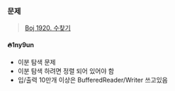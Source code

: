 ### 문제
> [Boj 1920. 수찾기](https://www.acmicpc.net/problem/1920)



#### :fire:1ny9un

* 이분 탐색 문제
* 이분 탐색 하려면 정렬 되어 있어야 함
* 입/출력 10만개 이상은 BufferedReader/Writer 쓰고있음
